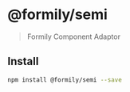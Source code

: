 # @formily/semi

> Formily Component Adaptor

## Install

```bash
npm install @formily/semi --save
```
